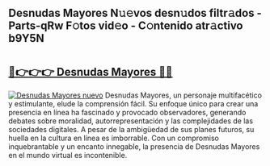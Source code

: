## Desnudas Mayores N𝚞𝚎vos desn𝚞dos filtr𝚊dos - Parts-qRw F𝚘tos vid𝚎o - C𝚘ntenido atr𝚊ctivo b9Y5N

# <h2><a href="http://mb3pgxz.tromn.icu/?c=Desnudas+Mayores">🔗👉👉👉 Desnudas Mayores 🔗🔗</a></h2>

[![Desnudas Mayores nuevo](https://i.imgur.com/pEAQMta.gif)](http://mb3pgxz.tromn.icu/?c=Desnudas+Mayores)
Desnudas Mayores, un personaje multifacético y estimulante, elude la comprensión fácil. Su enfoque único para crear una presencia en línea ha fascinado y provocado observadores, generando debates sobre moralidad, autorrepresentación y las complejidades de las sociedades digitales. A pesar de la ambigüedad de sus planes futuros, su huella en la cultura en línea es imborrable. Con un compromiso inquebrantable y un encanto innegable, la presencia de Desnudas Mayores en el mundo virtual es incontenible.
